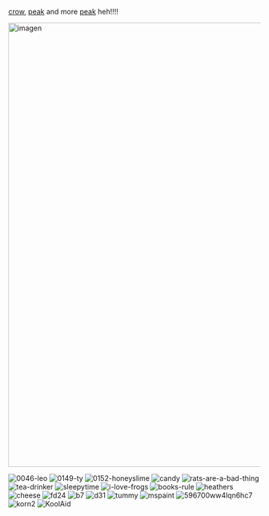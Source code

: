 [crow](https://www.google.com/url?sa=i&url=https%3A%2F%2Fin.pinterest.com%2Fpin%2F735705289166405652%2F&psig=AOvVaw3OD_sH6mDDPCV0t9J3G9kv&ust=1746286148290000&source=images&opi=89978449), [peak](https://youtu.be/gkC-oiTmOZA) and more [peak](https://youtu.be/qe1zSeX_HA4) heh!!!!

<img width="1737" height="887" alt="imagen" src="https://github.com/user-attachments/assets/afc78d85-a7f8-40cf-9737-1d2b58dad0f8" />




![0046-leo](https://github.com/user-attachments/assets/ad465832-bccb-4cef-a67c-7f74942db893) ![0149-ty](https://github.com/user-attachments/assets/4f49ec57-b989-4361-9966-cc5506a69eee) ![0152-honeyslime](https://github.com/user-attachments/assets/de92e421-1eb0-441e-8baf-d700a17f62ed) ![candy](https://github.com/user-attachments/assets/fc2f5ff1-9ed2-44f8-914e-04661d8d0bab) ![rats-are-a-bad-thing](https://github.com/user-attachments/assets/e606337d-eaab-4245-956d-b916b91f6f54) ![tea-drinker](https://github.com/user-attachments/assets/2d94c0af-f359-45c4-9ef7-49b28a3dbf59) ![sleepytime](https://github.com/user-attachments/assets/00a09ee3-8f70-4c89-afcf-f982d100a522) ![i-love-frogs](https://github.com/user-attachments/assets/dfdb8b5f-1637-436f-af58-7f463703719f) ![books-rule](https://github.com/user-attachments/assets/0f2bb710-a6dd-4750-aa8b-4a9fbf519d75) ![heathers](https://github.com/user-attachments/assets/b89eaef7-2cdf-4e6b-a2f3-8f3e9e7ec447) ![cheese](https://github.com/user-attachments/assets/cdb958ce-9131-4047-970e-57bd289b16b9) ![fd24](https://github.com/user-attachments/assets/ec45c696-50a9-4b21-a6fb-448124d5de3d) ![b7](https://github.com/user-attachments/assets/68bd227f-1c43-4ed8-bbd6-1abb3d04d827) ![d31](https://github.com/user-attachments/assets/6a612c04-2ae1-478b-b4d0-8491cb82b956) ![tummy](https://github.com/user-attachments/assets/d85d9cfd-5680-49d4-a4eb-c8a55d01732d) ![mspaint](https://github.com/user-attachments/assets/bb9b0c54-9d2b-4105-8e92-e1725cee34db) ![596700ww4lqn6hc7](https://github.com/user-attachments/assets/02eb3d01-5088-49a8-b594-dba8b11689e4) ![korn2](https://github.com/user-attachments/assets/1d6ebda7-d650-485c-a58b-c2f1b43c9c97) ![KoolAid](https://github.com/user-attachments/assets/ca35b735-0cf8-4236-8d79-5e663e4f3b56)






















